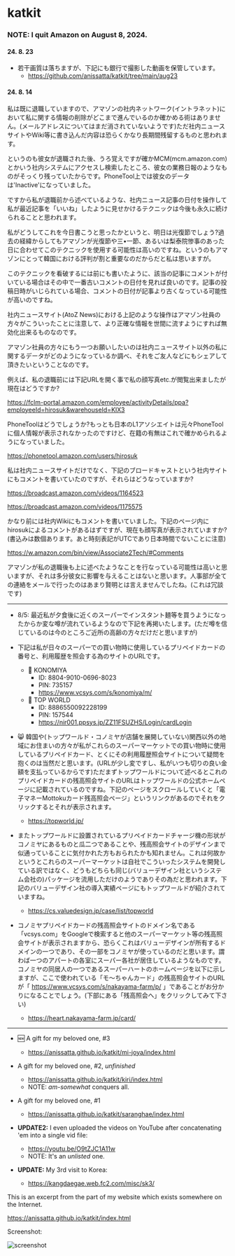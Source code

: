 # katkit
### NOTE: I quit Amazon on August 8, 2024.  

#### 24. 8. 23 
- 若干画質は落ちますが、下記にも銀行で撮影した動画を保管しています。
  - https://github.com/anissatta/katkit/tree/main/aug23

#### 24. 8. 14 

私は既に退職していますので、アマゾンの社内ネットワーク(イントラネット)において私に関する情報の削除がどこまで進んでいるのか確かめる術はありません。(メールアドレスについてはまだ消されていないようです)ただ社内ニュースサイトやWiki等に書き込んだ内容は恐らくかなり長期間残留するものと思われます。

というのも彼女が退職された後、うろ覚えですが確かMCM(mcm.amazon.com)とかいう社内システムにアクセスし検索したところ、彼女の業務日報のようなものがそっくり残っていたからです。PhoneTool上では彼女のデータは'Inactive'になっていました。

ですから私が退職前から述べているような、社内ニュース記事の日付を操作して私が最近記事を「いいね」したように見せかけるテクニックは今後も永久に続けられることと思われます。

私がどうしてこれを今日書こうと思ったかというと、明日は光復節でしょう?過去の経緯からしてもアマゾンが光復節や三•一節、あるいは梨泰院惨事のあった日に合わせてこのテクニックを使用する可能性は高いのですね。というのもアマゾンにとって韓国における評判が割と重要なのだからだと私は思いますが。

このテクニックを看破するには前にも書いたように、該当の記事にコメントが付いている場合はその中で一番古いコメントの日付を見れば良いのです。記事の投稿日時がいじられている場合、コメントの日付が記事より古くなっている可能性が高いのですね。

社内ニュースサイト(AtoZ News)における上記のような操作はアマゾン社員の方々がこういったことに注意して、より正確な情報を世間に流すようにすれば無効化出来るものなのです。

アマゾン社員の方々にもう一つお願いしたいのは社内ニュースサイト以外の私に関するデータがどのようになっているか調べ、それをご友人などにもシェアして頂きたいということなのです。

例えば、私の退職前には下記URLを開く事で私の顔写真etc.が閲覧出来ましたが現在はどうですか?

https://fclm-portal.amazon.com/employee/activityDetails/ppa?employeeId=hirosuk&warehouseId=KIX3

PhoneToolはどうでしょうか?もっとも日本のL1アソシエイトは元々PhoneToolに個人情報が表示されなかったのですけど、在籍の有無はこれで確かめられるようになっていました。

https://phonetool.amazon.com/users/hirosuk

私は社内ニュースサイトだけでなく、下記のブロードキャストという社内サイトにもコメントを書いていたのですが、それらはどうなっていますか?

https://broadcast.amazon.com/videos/1164523

https://broadcast.amazon.com/videos/1175575

かなり前には社内Wikiにもコメントを書いていました。下記のページ内にhirosukによるコメントがあるはずですが、現在も顔写真が表示されていますか?(書込みは数個あります。あと時刻表記がUTCであり日本時間でないことに注意) 

https://w.amazon.com/bin/view/Associate2Tech/#Comments

アマゾンが私の退職後も上に述べたようなことを行なっている可能性は高いと思いますが、それは多分彼女に影響を与えることはないと思います。人事部が全ての連絡をメールで行ったのはあまり賢明とは言えませんでしたね。(これは冗談です) 

---- 

- 8/5: 最近私が夕食後に近くのスーパーでインスタント麺等を買うようになったからか変な噂が流れているようなので下記を再掲いたします。(ただ噂を信じているのは今のところご近所の高齢の方々だけだと思いますが) 
- 下記は私が日々のスーパーでの買い物時に使用しているプリペイドカードの番号と、利用履歴を照会する為のサイトのURLです。
  - :shopping_cart: KONOMIYA 
    - ID: 8804-9010-0696-8023
    - PIN: 735157
    - https://www.vcsys.com/s/konomiya/m/
  - :shopping_cart: TOP WORLD 
    - ID: 8886550092228199
    - PIN: 157544
    - https://nir001.ppsys.jp/ZZ11FSUZHS/Login/cardLogin

- :smile_cat: 韓国や(トップワールド・コノミヤが店舗を展開していない)関西以外の地域にお住まいの方々が私がこれらのスーパーマーケットでの買い物時に使用しているプリペイドカード、とくにその利用履歴照会サイトについて疑問を抱くのは当然だと思います。(URLが少し変ですし、私がいつも切りの良い金額を支払っているからです)ただまずトップワールドについて述べるとこれのプリペイドカードの残高照会サイトのURLはトップワールドの公式ホームページに記載されているのですね。下記のページをスクロールしていくと「電子マネーMottokuカード残高照会ページ」というリンクがあるのでそれをクリックするとそれが表示されます。
  - https://topworld.jp/
- またトップワールドに設置されているプリペイドカードチャージ機の形状がコノミヤにあるものと瓜二つであることや、残高照会サイトのデザインまで似通っていることに気付かれた方もおられたかも知れません。これは何故かというとこれらのスーパーマーケットは自社でこういったシステムを開発している訳ではなく、どうもどちらも同じ(バリューデザイン社というシステム会社の)パッケージを流用しただけのようでありその為だと思われます。下記のバリューデザイン社の導入実績ページにもトップワールドが紹介されていますね。
  - https://cs.valuedesign.jp/case/list/topworld
- コノミヤプリペイドカードの残高照会サイトのドメイン名である「vcsys.com」をGoogleで検索すると他のスーパーマーケット等の残高照会サイトが表示されますから、恐らくこれはバリューデザインが所有するドメインの一つであり、その一部をコノミヤが使っているのだと思います。謂わば一つのアパートの各室にスーパー各社が居住しているようなものです。コノミヤの同居人の一つであるスーパーハートのホームページを以下に示しますが、ここで使われている「モ〜ちゃんカード」の残高照会サイトのURLが「 https://www.vcsys.com/s/nakayama-farm/p/ 」であることがお分かりになることでしょう。(下部にある「残高照会へ」をクリックしてみて下さい)
  - https://heart.nakayama-farm.jp/card/

---- 

- :new: A gift for my beloved one, #3 
  - https://anissatta.github.io/katkit/mi-joya/index.html
- A gift for my beloved one, #2, *unfinished* 
  - https://anissatta.github.io/katkit/kiri/index.html
  - NOTE: *am-somewhat* conquers all.  
- A gift for my beloved one, #1 
  - https://anissatta.github.io/katkit/saranghae/index.html

- **UPDATE2:** I even uploaded the videos on YouTube after concatenating 'em into a single vid file: 
  - https://youtu.be/O9tZJC1A11w
  - NOTE: It's an *unlisted* one.  
- **UPDATE:** My 3rd visit to Korea: 
  - https://kangdaegae.web.fc2.com/misc/sk3/

This is an excerpt from the part of my website which exists somewhere on the Internet. 

https://anissatta.github.io/katkit/index.html

Screenshot: 

![screenshot](screenshot.png)

